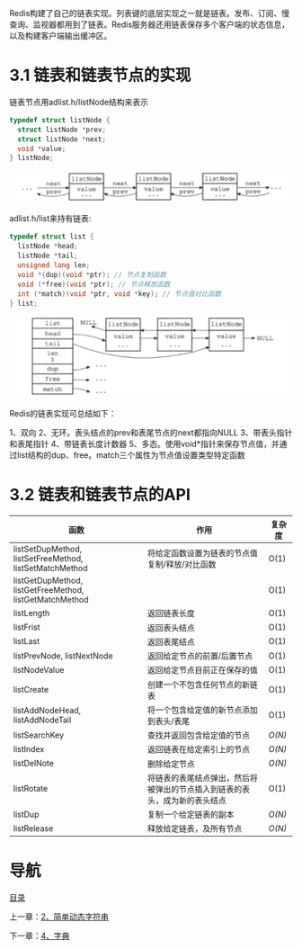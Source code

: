 Redis构建了自己的链表实现。列表键的底层实现之一就是链表。发布、订阅、慢查询、监视器都用到了链表。Redis服务器还用链表保存多个客户端的状态信息，以及构建客户端输出缓冲区。

# 3.1 链表和链表节点的实现

链表节点用adlist.h/listNode结构来表示

```c
typedef struct listNode {
  struct listNode *prev;
  struct listNode *next;
  void *value;
} listNode;
```

 ![listNode](img/chap3/listNode.png)

adlist.h/list来持有链表: 

```c
typedef struct list {
  listNode *head;
  listNode *tail;
  unsigned long len;
  void *(dup)(void *ptr); // 节点复制函数
  void (*free)(void *ptr); // 节点释放函数
  int (*match)(void *ptr, void *key); // 节点值对比函数
} list;
```

 ![list](img/chap3/list.png)

Redis的链表实现可总结如下：

1、双向
2、无环。表头结点的prev和表尾节点的next都指向NULL
3、带表头指针和表尾指针
4、带链表长度计数器
5、多态。使用void*指针来保存节点值，并通过list结构的dup、free。match三个属性为节点值设置类型特定函数

# 3.2 链表和链表节点的API

| 函数                                       | 作用                                    | 复杂度    |
| ---------------------------------------- | ------------------------------------- | ------ |
| listSetDupMethod, listSetFreeMethod, listSetMatchMethod | 将给定函数设置为链表的节点值复制/释放/对比函数              | O(1)   |
| listGetDupMethod, listGetFreeMethod, listGetMatchMethod |                                       | O(1)   |
| listLength                               | 返回链表长度                                | O(1)   |
| listFrist                                | 返回表头结点                                | O(1)   |
| listLast                                 | 返回表尾结点                                | O(1)   |
| listPrevNode, listNextNode               | 返回给定节点的前置/后置节点                        | O(1)   |
| listNodeValue                            | 返回给定节点目前正在保存的值                        | O(1)   |
| listCreate                               | 创建一个不包含任何节点的新链表                       | O(1)   |
| listAddNodeHead, listAddNodeTail         | 将一个包含给定值的新节点添加到表头/表尾                  | O(1)   |
| listSearchKey                            | 查找并返回包含给定值的节点                         | *O(N)* |
| listIndex                                | 返回链表在给定索引上的节点                         | *O(N)* |
| listDelNote                              | 删除给定节点                                | *O(N)* |
| listRotate                               | 将链表的表尾结点弹出，然后将被弹出的节点插入到链表的表头，成为新的表头结点 | O(1)   |
| listDup                                  | 复制一个给定链表的副本                           | *O(N)* |
| listRelease                              | 释放给定链表，及所有节点                          | *O(N)* |

# 导航

[目录](README.md)

上一章：[2、简单动态字符串](2、简单动态字符串.md)

下一章：[4、字典](4、字典.md)

